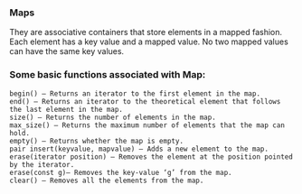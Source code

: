 ### Maps 
They are associative containers that store elements in a mapped fashion. Each element has a key value and a mapped value. No two mapped values can have the same key values.

### Some basic functions associated with Map: 
```
begin() – Returns an iterator to the first element in the map.
end() – Returns an iterator to the theoretical element that follows the last element in the map.
size() – Returns the number of elements in the map.
max_size() – Returns the maximum number of elements that the map can hold.
empty() – Returns whether the map is empty.
pair insert(keyvalue, mapvalue) – Adds a new element to the map.
erase(iterator position) – Removes the element at the position pointed by the iterator.
erase(const g)– Removes the key-value ‘g’ from the map.
clear() – Removes all the elements from the map.
```